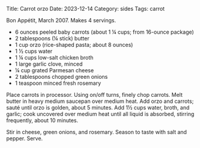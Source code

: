 Title: Carrot orzo
Date: 2023-12-14
Category: sides
Tags: carrot

Bon Appétit, March 2007. Makes 4 servings.

* 6 ounces peeled baby carrots (about 1 ¼ cups; from 16-ounce package)
* 2 tablespoons (¼ stick) butter
* 1 cup orzo (rice-shaped pasta; about 8 ounces)
* 1 ½ cups water
* 1 ¼ cups low-salt chicken broth
* 1 large garlic clove, minced
* ¼ cup grated Parmesan cheese
* 2 tablespoons chopped green onions
* 1 teaspoon minced fresh rosemary

Place carrots in processor. Using on/off turns, finely chop carrots. Melt
butter in heavy medium saucepan over medium heat. Add orzo and carrots; sauté
until orzo is golden, about 5 minutes. Add 1½ cups water, broth, and garlic;
cook uncovered over medium heat until all liquid is absorbed, stirring
frequently, about 10 minutes.

Stir in cheese, green onions, and rosemary. Season to taste with salt and
pepper. Serve.



